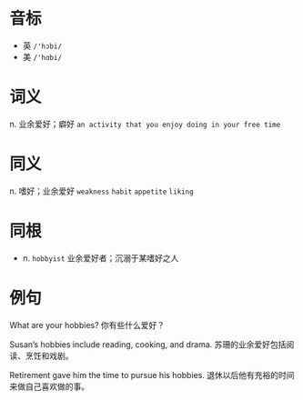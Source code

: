 # 音标

- 英 `/'hɔbi/`
- 美 `/'hɑbi/`

# 词义

n. 业余爱好；癖好
`an activity that you enjoy doing in your free time`

# 同义

n. 嗜好；业余爱好
`weakness` `habit` `appetite` `liking`

# 同根

- n. `hobbyist` 业余爱好者；沉溺于某嗜好之人

# 例句

What are your hobbies?
你有些什么爱好？

Susan’s hobbies include reading, cooking, and drama.
苏珊的业余爱好包括阅读、烹饪和戏剧。

Retirement gave him the time to pursue his hobbies.
退休以后他有充裕的时间来做自己喜欢做的事。


